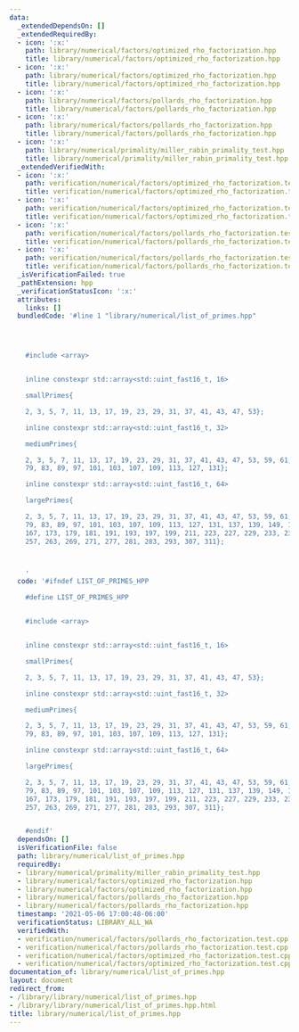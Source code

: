 ```yaml
---
data:
  _extendedDependsOn: []
  _extendedRequiredBy:
  - icon: ':x:'
    path: library/numerical/factors/optimized_rho_factorization.hpp
    title: library/numerical/factors/optimized_rho_factorization.hpp
  - icon: ':x:'
    path: library/numerical/factors/optimized_rho_factorization.hpp
    title: library/numerical/factors/optimized_rho_factorization.hpp
  - icon: ':x:'
    path: library/numerical/factors/pollards_rho_factorization.hpp
    title: library/numerical/factors/pollards_rho_factorization.hpp
  - icon: ':x:'
    path: library/numerical/factors/pollards_rho_factorization.hpp
    title: library/numerical/factors/pollards_rho_factorization.hpp
  - icon: ':x:'
    path: library/numerical/primality/miller_rabin_primality_test.hpp
    title: library/numerical/primality/miller_rabin_primality_test.hpp
  _extendedVerifiedWith:
  - icon: ':x:'
    path: verification/numerical/factors/optimized_rho_factorization.test.cpp
    title: verification/numerical/factors/optimized_rho_factorization.test.cpp
  - icon: ':x:'
    path: verification/numerical/factors/optimized_rho_factorization.test.cpp
    title: verification/numerical/factors/optimized_rho_factorization.test.cpp
  - icon: ':x:'
    path: verification/numerical/factors/pollards_rho_factorization.test.cpp
    title: verification/numerical/factors/pollards_rho_factorization.test.cpp
  - icon: ':x:'
    path: verification/numerical/factors/pollards_rho_factorization.test.cpp
    title: verification/numerical/factors/pollards_rho_factorization.test.cpp
  _isVerificationFailed: true
  _pathExtension: hpp
  _verificationStatusIcon: ':x:'
  attributes:
    links: []
  bundledCode: '#line 1 "library/numerical/list_of_primes.hpp"




    #include <array>


    inline constexpr std::array<std::uint_fast16_t, 16>

    smallPrimes{

    2, 3, 5, 7, 11, 13, 17, 19, 23, 29, 31, 37, 41, 43, 47, 53};

    inline constexpr std::array<std::uint_fast16_t, 32>

    mediumPrimes{

    2, 3, 5, 7, 11, 13, 17, 19, 23, 29, 31, 37, 41, 43, 47, 53, 59, 61, 67, 71, 73,
    79, 83, 89, 97, 101, 103, 107, 109, 113, 127, 131};

    inline constexpr std::array<std::uint_fast16_t, 64>

    largePrimes{

    2, 3, 5, 7, 11, 13, 17, 19, 23, 29, 31, 37, 41, 43, 47, 53, 59, 61, 67, 71, 73,
    79, 83, 89, 97, 101, 103, 107, 109, 113, 127, 131, 137, 139, 149, 151, 157, 163,
    167, 173, 179, 181, 191, 193, 197, 199, 211, 223, 227, 229, 233, 239, 241, 251,
    257, 263, 269, 271, 277, 281, 283, 293, 307, 311};



    '
  code: '#ifndef LIST_OF_PRIMES_HPP

    #define LIST_OF_PRIMES_HPP


    #include <array>


    inline constexpr std::array<std::uint_fast16_t, 16>

    smallPrimes{

    2, 3, 5, 7, 11, 13, 17, 19, 23, 29, 31, 37, 41, 43, 47, 53};

    inline constexpr std::array<std::uint_fast16_t, 32>

    mediumPrimes{

    2, 3, 5, 7, 11, 13, 17, 19, 23, 29, 31, 37, 41, 43, 47, 53, 59, 61, 67, 71, 73,
    79, 83, 89, 97, 101, 103, 107, 109, 113, 127, 131};

    inline constexpr std::array<std::uint_fast16_t, 64>

    largePrimes{

    2, 3, 5, 7, 11, 13, 17, 19, 23, 29, 31, 37, 41, 43, 47, 53, 59, 61, 67, 71, 73,
    79, 83, 89, 97, 101, 103, 107, 109, 113, 127, 131, 137, 139, 149, 151, 157, 163,
    167, 173, 179, 181, 191, 193, 197, 199, 211, 223, 227, 229, 233, 239, 241, 251,
    257, 263, 269, 271, 277, 281, 283, 293, 307, 311};


    #endif'
  dependsOn: []
  isVerificationFile: false
  path: library/numerical/list_of_primes.hpp
  requiredBy:
  - library/numerical/primality/miller_rabin_primality_test.hpp
  - library/numerical/factors/optimized_rho_factorization.hpp
  - library/numerical/factors/optimized_rho_factorization.hpp
  - library/numerical/factors/pollards_rho_factorization.hpp
  - library/numerical/factors/pollards_rho_factorization.hpp
  timestamp: '2021-05-06 17:00:48-06:00'
  verificationStatus: LIBRARY_ALL_WA
  verifiedWith:
  - verification/numerical/factors/pollards_rho_factorization.test.cpp
  - verification/numerical/factors/pollards_rho_factorization.test.cpp
  - verification/numerical/factors/optimized_rho_factorization.test.cpp
  - verification/numerical/factors/optimized_rho_factorization.test.cpp
documentation_of: library/numerical/list_of_primes.hpp
layout: document
redirect_from:
- /library/library/numerical/list_of_primes.hpp
- /library/library/numerical/list_of_primes.hpp.html
title: library/numerical/list_of_primes.hpp
---
```

